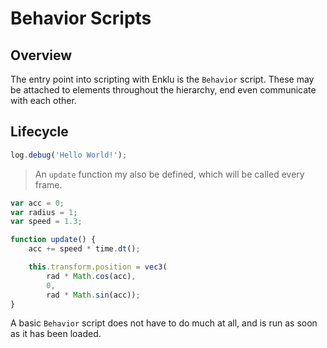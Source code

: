 # Behavior Scripts

## Overview

The entry point into scripting with Enklu is the `Behavior` script. These may be attached to elements throughout the hierarchy, end even communicate with each other.

## Lifecycle

```javascript
log.debug('Hello World!');
```

> An `update` function my also be defined, which will be called every frame.

```javascript
var acc = 0;
var radius = 1;
var speed = 1.3;

function update() {
    acc += speed * time.dt();

    this.transform.position = vec3(
        rad * Math.cos(acc),
        0,
        rad * Math.sin(acc));
}
```

A basic `Behavior` script does not have to do much at all, and is run as soon as it has been loaded.
